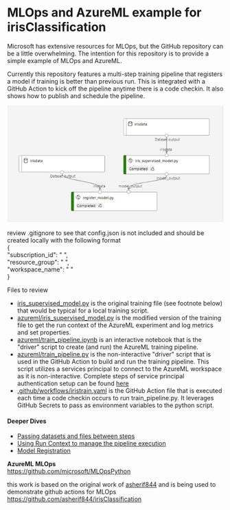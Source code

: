# MLOps and AzureML example for irisClassification
Microsoft has extensive resources for MLOps, but the GitHub repository can be a little overwhelming. The intention for this repository is to provide a simple example of MLOps and AzureML.

Currently this repository features a multi-step training pipeline that registers a model if training is better than previous run. This is integrated with a GitHub Action to kick off the pipeline anytime there is a code checkin. It also shows how to publish and schedule the pipeline. 

![AzureML Pipeline](/docs/images/pipeline_image.PNG)

review .gitignore to see that config.json is not included and should be created locally with the following format<br/>
{  
    "subscription_id": " ",  
    "resource_group": " ",  
    "workspace_name": " "  
}<br/>

Files to review<br/>
* [iris_supervised_model.py](iris_supervised_model.py) is the original training file (see footnote below) that would be typical for a local training script.<br/>
* [azureml/iris_supervised_model.py](azureml/iris_supervised_model.py) is the modified version of the training file to get the run context of the AzureML experiment and log metrics and set properties.<br/>
* [azureml/train_pipeline.ipynb](azureml/train_pipeline.ipynb) is an interactive notebook that is the "driver" script to create (and run) the AzureML training pipeline.<br/>
* [azureml/train_pipeline.py](azureml/train_pipeline.py) is the non-interactive "driver" script that is used in the GitHub Action to build and run the training pipeline. This script utilizes a services principal to connect to the AzureML workspace as it is non-interactive. Complete steps of service principal authentication setup can be found [here](https://github.com/Azure/MachineLearningNotebooks/blob/master/how-to-use-azureml/manage-azureml-service/authentication-in-azureml/authentication-in-azureml.ipynb)<br/>
* [.github/workflows/iristrain.yaml](.github/workflows/iristrain.yaml) is the GitHub Action file that is executed each time a code checkin occurs to run train_pipeline.py. It leverages GitHub Secrets to pass as environment variables to the python script.<br/>

#### Deeper Dives
* [Passing datasets and files between steps](/docs/passing_files_between_steps.md)
* [Using Run Context to manage the pipeline execution](/docs/run_context.md)
* [Model Registration](/docs/model_registration.md)

**AzureML MLOps**<br/>
https://github.com/microsoft/MLOpsPython

this work is based on the original work of [asherif844](https://github.com/asherif844) and is being used to demonstrate github actions for MLOps<br/>
https://github.com/asherif844/irisClassification